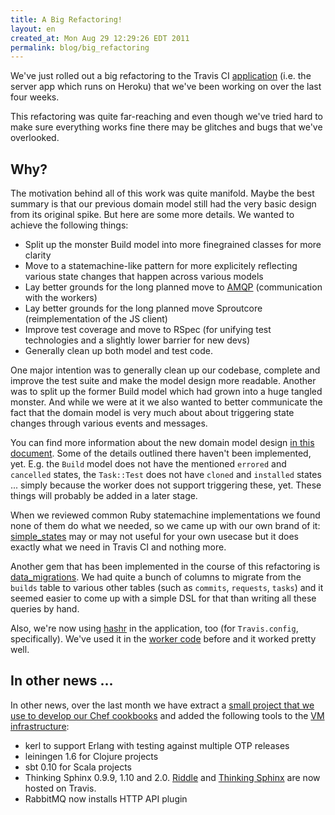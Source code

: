 ```yaml
---
title: A Big Refactoring!
layout: en
created_at: Mon Aug 29 12:29:26 EDT 2011
permalink: blog/big_refactoring
---
```


We've just rolled out a big refactoring to the Travis CI [application](https://github.com/travis-ci/travis-ci)
(i.e. the server app which runs on Heroku) that we've been working on over the
last four weeks.

This refactoring was quite far-reaching and even though we've tried hard to
make sure everything works fine there may be glitches and bugs that we've
overlooked.

## Why?

The motivation behind all of this work was quite manifold. Maybe the best
summary is that our previous domain model still had the very basic design from
its original spike. But here are some more details. We wanted to achieve the
following things:

* Split up the monster Build model into more finegrained classes for more
  clarity
* Move to a statemachine-like pattern for more explicitely reflecting
  various state changes that happen across various models
* Lay better grounds for the long planned move to [AMQP](https://github.com/ruby-amqp/amqp)
  (communication with the workers)
* Lay better grounds for the long planned move Sproutcore (reimplementation of
  the JS client)
* Improve test coverage and move to RSpec (for unifying test technologies and a
  slightly lower barrier for new devs)
* Generally clean up both model and test code.

One major intention was to generally clean up our codebase, complete and
improve the test suite and make the model design more readable. Another was
to split up the former Build model which had grown into a huge tangled monster.
And while we were at it we also wanted to better communicate the fact that the
domain model is very much about about triggering state changes through various
events and messages.

You can find more information about the new domain model design [in this
document](https://github.com/travis-ci/travis-ci/blob/statemachine_merge/docs/notes/build_tasks.md).
Some of the details outlined there haven't been implemented, yet. E.g. the
`Build` model does not have the mentioned `errored` and `cancelled` states, the
`Task::Test` does not have `cloned` and `installed` states ... simply because the
worker does not support triggering these, yet. These things will probably be
added in a later stage.

When we reviewed common Ruby statemachine implementations we found none of them
do what we needed, so we came up with our own brand of it:
[simple_states](https://github.com/svenfuchs/simple_states) may or may not
useful for your own usecase but it does exactly what we need in Travis CI and
nothing more.

Another gem that has been implemented in the course of this refactoring is
[data_migrations](https://github.com/svenfuchs/data_migrations). We had quite a
bunch of columns to migrate from the `builds` table to various other tables
(such as `commits`, `requests`, `tasks`) and it seemed easier to come up with a
simple DSL for that than writing all these queries by hand.

Also, we're now using [hashr](https://github.com/svenfuchs/hashr) in the
application, too (for `Travis.config`, specifically). We've used it in the
[worker code](https://github.com/travis-ci/travis-worker) before and it worked
pretty well.

## In other news ...

In other news, over the last month we have extract a [small project that we use to develop our Chef cookbooks](https://github.com/michaelklishin/sous-chef) and
added the following tools to the [VM infrastructure](https://github.com/travis-ci/travis-cookbooks/tree/master/vagrant_base):

 * kerl to support Erlang with testing against multiple OTP releases
 * leiningen 1.6 for Clojure projects
 * sbt 0.10 for Scala projects
 * Thinking Sphinx 0.9.9, 1.10 and 2.0. [Riddle](http://freelancing-god.github.com/riddle) and [Thinking Sphinx](http://freelancing-god.github.com/ts/en/) are now hosted on Travis.
 * RabbitMQ now installs HTTP API plugin

